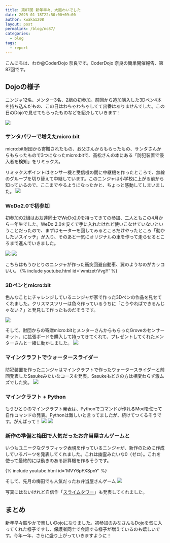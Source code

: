 ```yaml
---
title: 第87回 新年早々、大賑わいでした
date: 2025-01-18T22:50:00+09:00
author: kwaka1208
layout: post
permalink: /blog/no87/
categories:
  - blog
tags:
  - report
---
```

こんにちは、わか@CoderDojo 奈良です。CoderDojo 奈良の簡単開催報告、第87回です。

## Dojoの様子
ニンジャ12名、メンター3名、2組の初参加。前回から追加購入した3Dペン4本を持ち込んだもの、この日はわちゃわちゃしてて出番はありませんでした。この日のDojoで見せてもらったものなどを紹介していきます！

![](/assets/images/2025/01/report/03.jpg)

### サンタパワーで増えたmicro:bit
micro:bit財団から寄贈されたもの、お父さんからもらったもの、サンタさんからもらったもので3つになったmicro:bitで、高松さんの本にある「防犯装置で侵入者を検知」をリミックス。

リミックスポイントはセンサー機と受信機の間に中継機を作ったところで、無線のグループを切り替えて中継しています。このニンジャは小学校に上がる前から知っているので、ここまでやるようになったかと、ちょっと感動してしまいました。
![](/assets/images/2025/01/report/01.jpg)

### WeDo2.0で初参加
初参加の2組はお友達同士でWeDo2.0を持ってきての参加、二人ともこの4月から一年生でした。WeDo 2.0を安くで手に入れたけれど使いこなせていないということだったので、まずはモーターを回してみるところだけやったところ「動かしたいスイッチ」が入り、そのあと一気にオリジナルの車を作って走らせるところまで進んでいきました。

![](/assets/images/2025/01/report/02.jpg)
![](/assets/images/2025/01/report/04.jpg)

こちらはもうひとりのニンジャが作った衝突回避自動車、翼のようなのがカッコいい。
{% include youtube.html id='wmizetrVvgY' %}

### 3Dペンとmicro:bit
色んなことにチャレンジしているニンジャが家で作った3Dペンの作品を見せてくれました。クリスマスツリーは色々作っているうちに「こうやればできるんじゃない？」と発見して作ったものだそうです。

![](/assets/images/2025/01/report/05.jpg)

そして、財団からの寄贈micro:bitとメンターさんからもらったGroveのセンサーキット、に拡張ボードを購入して持ってきてくれて、プレゼントしてくれたメンターさんと一緒に動かしました。
![](/assets/images/2025/01/report/06.jpg)

### マインクラフトでウォータースライダー
防犯装置を作ったニンジャはマインクラフトで作ったウォータースライダーと前回発表したSasukeみたいなコースを発表。Sasukeもどきの方は相変わらず激ムズでした笑。
![](/assets/images/2025/01/report/07.jpg)

### マインクラフト + Python
もうひとりのマインクラフト発表は、Pythonでコマンドが作れるModを使って自作コマンドの発表。Pythonは難しいと言ってましたが、続けてつくるそうです。がんばって！
![](/assets/images/2025/01/report/08.jpg)
![](/assets/images/2025/01/report/09.jpg)

### 新作の準備と梅田で人気だったお弁当屋さんゲームと
いつもユニークなグラフィック表現を作っているニンジャが、新作のために作成しているパーツを発表してくれました。これは幽霊みたいな0（ゼロ）。これを使って最終的には動きのある計算機を作るそうです。

{% include youtube.html id='MVY6pFXSpnY' %}

そして、先月の梅田でも人気だったお弁当屋さんゲーム
![](/assets/images/2025/01/report/10.jpg)

写真にはないけれど自信作「[スライムタワー](https://scratch.mit.edu/projects/1073066665/)」も発表してくれました。

## まとめ
新年早々賑やかで楽しいDojoになりました。初参加のみなさんもDojoを気に入ってくれた様子ですし、保護者同士で会話する様子が増えているのも嬉しいです。今年一年、さらに盛り上がっていきますように！